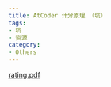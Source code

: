 ```yaml
---
title: AtCoder 计分原理 （坑）
tags: 
- 坑
- 资源
category:
- Others
---
```


[rating.pdf](rating.pdf)
